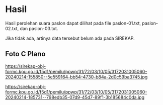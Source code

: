 # Hasil

Hasil perolehan suara paslon dapat dilihat pada file paslon-01.txt, paslon-02.txt, dan paslon-03.txt.

Jika tidak ada, artinya data tersebut belum ada pada SIREKAP.

## Foto C Plano

https://sirekap-obj-formc.kpu.go.id/f5d1/pemilu/ppwp/31/72/03/10/05/3172031005060-20240214-155850--5e559164-bb54-4730-b84a-2d0c59ba3745.jpg

https://sirekap-obj-formc.kpu.go.id/f5d1/pemilu/ppwp/31/72/03/10/05/3172031005060-20240214-185731--798edb35-07d9-45d7-89f1-3b185684c0da.jpg
